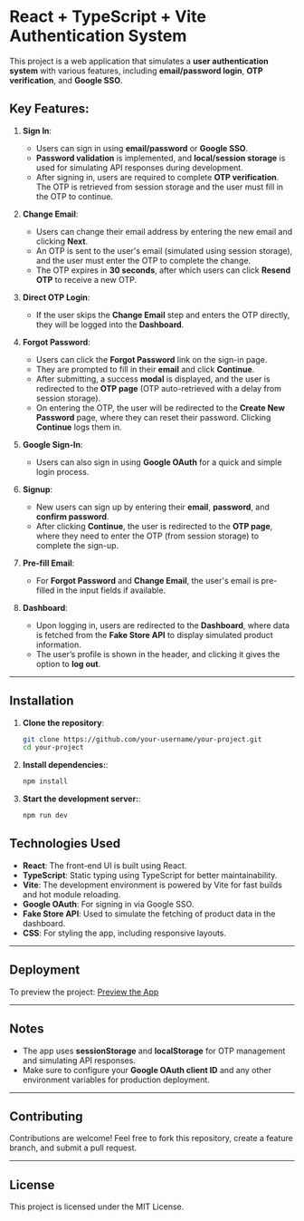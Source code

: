 # React + TypeScript + Vite Authentication System

This project is a web application that simulates a **user authentication system** with various features, including **email/password login**, **OTP verification**, and **Google SSO**.

## Key Features:
1. **Sign In**:
   - Users can sign in using **email/password** or **Google SSO**.
   - **Password validation** is implemented, and **local/session storage** is used for simulating API responses during development.
   - After signing in, users are required to complete **OTP verification**. The OTP is retrieved from session storage and the user must fill in the OTP to continue.

2. **Change Email**:
   - Users can change their email address by entering the new email and clicking **Next**.
   - An OTP is sent to the user's email (simulated using session storage), and the user must enter the OTP to complete the change.
   - The OTP expires in **30 seconds**, after which users can click **Resend OTP** to receive a new OTP.

3. **Direct OTP Login**:
   - If the user skips the **Change Email** step and enters the OTP directly, they will be logged into the **Dashboard**.

4. **Forgot Password**:
   - Users can click the **Forgot Password** link on the sign-in page.
   - They are prompted to fill in their **email** and click **Continue**.
   - After submitting, a success **modal** is displayed, and the user is redirected to the **OTP page** (OTP  auto-retrieved with a delay from session storage).
   - On entering the OTP, the user will be redirected to the **Create New Password** page, where they can reset their password. Clicking **Continue** logs them in.

5. **Google Sign-In**:
   - Users can also sign in using **Google OAuth** for a quick and simple login process.

6. **Signup**:
   - New users can sign up by entering their **email**, **password**, and **confirm password**.
   - After clicking **Continue**, the user is redirected to the **OTP page**, where they need to enter the OTP (from session storage) to complete the sign-up.

7. **Pre-fill Email**:
   - For **Forgot Password** and **Change Email**, the user's email is pre-filled in the input fields if available.

8. **Dashboard**:
   - Upon logging in, users are redirected to the **Dashboard**, where data is fetched from the **Fake Store API** to display simulated product information.
   - The user’s profile is shown in the header, and clicking it gives the option to **log out**.

---

## Installation

1. **Clone the repository**:

   ```bash
   git clone https://github.com/your-username/your-project.git
   cd your-project

2. **Install dependencies:**:

   ```bash
   npm install

3. **Start the development server:**:

   ```bash
   npm run dev

## Technologies Used

- **React**: The front-end UI is built using React.
- **TypeScript**: Static typing using TypeScript for better maintainability.
- **Vite**: The development environment is powered by Vite for fast builds and hot module reloading.
- **Google OAuth**: For signing in via Google SSO.
- **Fake Store API**: Used to simulate the fetching of product data in the dashboard.
- **CSS**: For styling the app, including responsive layouts.

---

## Deployment  

To preview the project: [Preview the App](https://aakash-singh-v-trades-frontend-developer-task-eta.vercel.app/) 

---

## Notes

- The app uses **sessionStorage** and **localStorage** for OTP management and simulating API responses.
- Make sure to configure your **Google OAuth client ID** and any other environment variables for production deployment.

---

## Contributing  

Contributions are welcome! Feel free to fork this repository, create a feature branch, and submit a pull request.

---

## License  

This project is licensed under the MIT License.